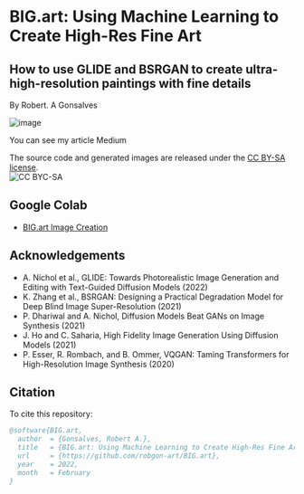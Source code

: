 # **BIG.art: Using Machine Learning to Create High-Res Fine Art**
## How to use GLIDE and BSRGAN to create ultra-high-resolution paintings with fine details

By Robert. A Gonsalves</br>

![image](https://raw.githubusercontent.com/robgon-art/BIG.art/main/BIG.art_med.jpg)

You can see my article Medium

The source code and generated images are released under the [CC BY-SA license](https://creativecommons.org/licenses/by-sa/4.0/).</br>
![CC BYC-SA](https://licensebuttons.net/l/by-sa/3.0/88x31.png)

## Google Colab
* [BIG.art Image Creation](https://colab.research.google.com/github/robgon-art/BIG.art/blob/main/BIG_art_Image_Creation.ipynb)

## Acknowledgements
- A. Nichol et al., GLIDE: Towards Photorealistic Image Generation and Editing with Text-Guided Diffusion Models (2022)
- K. Zhang et al., BSRGAN: Designing a Practical Degradation Model for Deep Blind Image Super-Resolution (2021)
- P. Dhariwal and A. Nichol, Diffusion Models Beat GANs on Image Synthesis (2021)
- J. Ho and C. Saharia, High Fidelity Image Generation Using Diffusion Models (2021)
- P. Esser, R. Rombach, and B. Ommer, VQGAN: Taming Transformers for High-Resolution Image Synthesis (2020)

## Citation
To cite this repository:

```bibtex
@software{BIG.art,
  author  = {Gonsalves, Robert A.},
  title   = {BIG.art: Using Machine Learning to Create High-Res Fine Art},
  url     = {https://github.com/robgon-art/BIG.art},
  year    = 2022,
  month   = February
}
```
